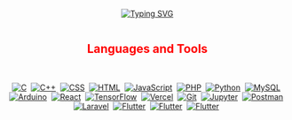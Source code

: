 <p align="center">
  <a href="https://git.io/typing-svg"><img src="https://readme-typing-svg.demolab.com?font=Fira+Code&pause=1000&color=F65B7D&center=true&vCenter=true&width=435&lines=Teaberry+Ice+Cream;Coffee+Jelly;Strawberry+Milk+and+Chocolate+Parfait" alt="Typing SVG" /></a>
</p>



<p align="left"> <a href="https://twitter.com/" target="blank"><img src="https://img.shields.io/twitter/follow/?logo=twitter&style=for-the-badge" alt="" /></a> </p>

<h2 align="center" style="color: red;">Languages and Tools</h2>
<br>
<p align="center">
  <a href=""><img alt="C" src="https://img.shields.io/badge/C-00599C?style=for-the-badge&logo=c&logoColor=white"></a>&nbsp;
  <a href=""><img alt="C++" src="https://img.shields.io/badge/C%2B%2B-00599C?style=for-the-badge&logo=c%2B%2B&logoColor=white"></a>&nbsp;
  <a href=""><img alt="CSS" src="https://img.shields.io/badge/CSS3-1572B6?style=for-the-badge&logo=css3&logoColor=white"></a>&nbsp;
  <a href=""><img alt="HTML" src="https://img.shields.io/badge/HTML5-E34F26?style=for-the-badge&logo=html5&logoColor=white"></a>&nbsp;
  <a href=""><img alt="JavaScript" src="https://img.shields.io/badge/JavaScript-323330?style=for-the-badge&logo=javascript&logoColor=F7DF1E"></a>&nbsp;
  <a href=""><img alt="PHP" src="https://img.shields.io/badge/PHP-777BB4?style=for-the-badge&logo=php&logoColor=white"></a>&nbsp;
  <a href=""><img alt="Python" src="https://img.shields.io/badge/Python-FFD43B?style=for-the-badge&logo=python&logoColor=blue"></a>&nbsp;
  <a href=""><img alt="MySQL" src="https://img.shields.io/badge/MySQL-005C84?style=for-the-badge&logo=mysql&logoColor=white"></a>&nbsp;
  <a href="#"><img alt="Arduino" src="https://img.shields.io/badge/Arduino_IDE-00979D?style=for-the-badge&logo=arduino&logoColor=white"></a>&nbsp;
  <a href="#"><img alt="React" src="https://img.shields.io/badge/React-20232A?style=for-the-badge&logo=react&logoColor=61DAFB"></a>&nbsp;
  <a href="#"><img alt="TensorFlow" src="https://img.shields.io/badge/TensorFlow-FF6F00?style=for-the-badge&logo=TensorFlow&logoColor=white"></a>&nbsp;
  <a href="#"><img alt="Vercel" src="https://img.shields.io/badge/Vercel-000000?style=for-the-badge&logo=vercel&logoColor=white"></a>&nbsp;
  <a href="#"><img alt="Git" src="https://img.shields.io/badge/GIT-E44C30?style=for-the-badge&logo=git&logoColor=white"></a></a>&nbsp;
  <a href="#"><img alt="Jupyter" src="https://img.shields.io/badge/Jupyter-F37626.svg?&style=for-the-badge&logo=Jupyter&logoColor=white"></a>&nbsp;
  <a href="#"><img alt="Postman" src="https://img.shields.io/badge/Postman-FF6C37?style=for-the-badge&logo=Postman&logoColor=white"></a>&nbsp;
  <a href="#"><img alt="Laravel" src="https://img.shields.io/badge/Laravel-FF2D20?style=for-the-badge&logo=laravel&logoColor=white"></a>&nbsp;
  <a href="#"><img alt="Flutter" src="https://img.shields.io/badge/Flutter-02569B?style=for-the-badge&logo=flutter&logoColor=white"></a>&nbsp;
  <a href="#"><img alt="Flutter" src="https://img.shields.io/badge/Tailwind_CSS-38B2AC?style=for-the-badge&logo=tailwind-css&logoColor=white"></a>&nbsp;
  <a href="#"><img alt="Flutter" src="https://img.shields.io/badge/styled--components-DB7093?style=for-the-badge&logo=styled-components&logoColor=white"></a>&nbsp;
</p>

